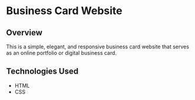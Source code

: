 # Business Card Website

## Overview

This is a simple, elegant, and responsive business card website that serves as an online portfolio or digital business card.

## Technologies Used

- HTML
- CSS


